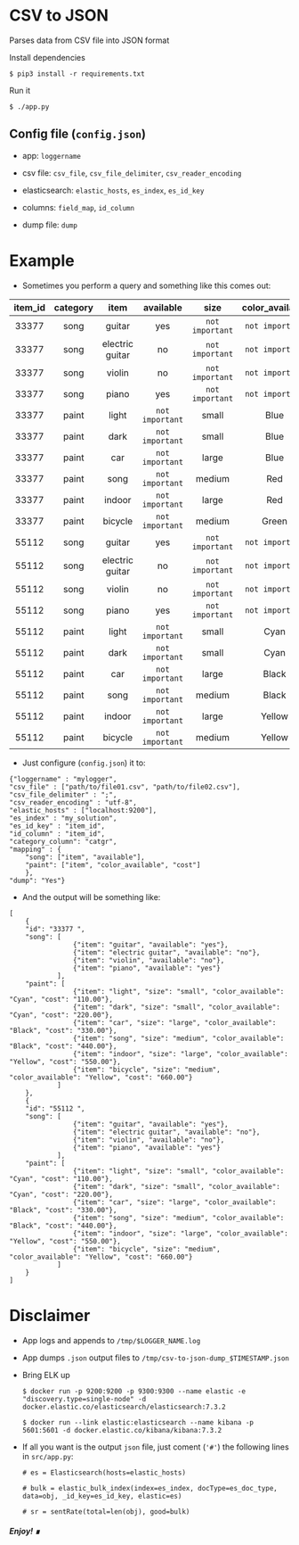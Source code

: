# CSV to JSON

Parses data from CSV file into JSON format

Install dependencies
```
$ pip3 install -r requirements.txt
```

Run it
```
$ ./app.py
```

## Config file (`config.json`)

- app: `loggername`

- csv file: `csv_file`, `csv_file_delimiter`, `csv_reader_encoding`

- elasticsearch: `elastic_hosts`, `es_index`, `es_id_key`

- columns: `field_map`, `id_column`

- dump file: `dump`


# Example

- Sometimes you perform a query and something like this comes out:

| item_id | category  | item            | available       | size             | color_available | cost            |
| :--:    | :--:   | :--:            | :--:            | :--:             | :--:            | :--:            |
| 33377   | song   | guitar          | yes             | `not important`  | `not important` | `not important` |
| 33377   | song   | electric guitar | no              | `not important`  | `not important` | `not important` |
| 33377   | song   | violin          | no              | `not important`  | `not important` | `not important` |
| 33377   | song   | piano           | yes             | `not important`  | `not important` | `not important` |
| 33377   | paint  | light           | `not important` | small            | Blue            | 100.00          |
| 33377   | paint  | dark            | `not important` | small            | Blue            | 200.00          |
| 33377   | paint  | car             | `not important` | large            | Blue            | 300.00          |
| 33377   | paint  | song            | `not important` | medium           | Red             | 400.00          |
| 33377   | paint  | indoor          | `not important` | large            | Red             | 500.00          |
| 33377   | paint  | bicycle         | `not important` | medium           | Green           | 600.00          |
| 55112   | song   | guitar          | yes             | `not important`  | `not important` | `not important` |
| 55112   | song   | electric guitar | no              | `not important`  | `not important` | `not important` |
| 55112   | song   | violin          | no              | `not important`  | `not important` | `not important` |
| 55112   | song   | piano           | yes             | `not important`  | `not important` | `not important` |
| 55112   | paint  | light           | `not important` | small            | Cyan            | 110.00          |
| 55112   | paint  | dark            | `not important` | small            | Cyan            | 220.00          |
| 55112   | paint  | car             | `not important` | large            | Black           | 330.00          |
| 55112   | paint  | song            | `not important` | medium           | Black           | 440.00          |
| 55112   | paint  | indoor          | `not important` | large            | Yellow          | 550.00          |
| 55112   | paint  | bicycle         | `not important` | medium           | Yellow          | 660.00          |


- Just configure (`config.json`) it to:

```
{"loggername" : "mylogger",
"csv_file" : ["path/to/file01.csv", "path/to/file02.csv"],
"csv_file_delimiter" : ";",
"csv_reader_encoding" : "utf-8",
"elastic_hosts" : ["localhost:9200"],
"es_index" : "my_solution",
"es_id_key" : "item_id",
"id_column" : "item_id",
"category_column": "catgr",
"mapping" : {
    "song": ["item", "available"],
    "paint": ["item", "color_available", "cost"]
    },
"dump": "Yes"}
```


- And the output will be something like:

```
[
    {
    "id": "33377 ",
    "song": [
                {"item": "guitar", "available": "yes"},
                {"item": "electric guitar", "available": "no"},
                {"item": "violin", "available": "no"},
                {"item": "piano", "available": "yes"}
            ],
    "paint": [
                {"item": "light", "size": "small", "color_available": "Cyan", "cost": "110.00"},
                {"item": "dark", "size": "small", "color_available": "Cyan", "cost": "220.00"},
                {"item": "car", "size": "large", "color_available": "Black", "cost": "330.00"},
                {"item": "song", "size": "medium", "color_available": "Black", "cost": "440.00"},
                {"item": "indoor", "size": "large", "color_available": "Yellow", "cost": "550.00"},
                {"item": "bicycle", "size": "medium", "color_available": "Yellow", "cost": "660.00"}
            ]
    },
    {
    "id": "55112 ",
    "song": [
                {"item": "guitar", "available": "yes"},
                {"item": "electric guitar", "available": "no"},
                {"item": "violin", "available": "no"},
                {"item": "piano", "available": "yes"}
            ],
    "paint": [
                {"item": "light", "size": "small", "color_available": "Cyan", "cost": "110.00"},
                {"item": "dark", "size": "small", "color_available": "Cyan", "cost": "220.00"},
                {"item": "car", "size": "large", "color_available": "Black", "cost": "330.00"},
                {"item": "song", "size": "medium", "color_available": "Black", "cost": "440.00"},
                {"item": "indoor", "size": "large", "color_available": "Yellow", "cost": "550.00"},
                {"item": "bicycle", "size": "medium", "color_available": "Yellow", "cost": "660.00"}
            ]
    }
]
```

# Disclaimer

- App logs and appends to `/tmp/$LOGGER_NAME.log`
- App dumps `.json` output files to `/tmp/csv-to-json-dump_$TIMESTAMP.json`

- Bring ELK up

    `$ docker run -p 9200:9200 -p 9300:9300 --name elastic -e "discovery.type=single-node" -d docker.elastic.co/elasticsearch/elasticsearch:7.3.2`

    `$ docker run --link elastic:elasticsearch --name kibana -p 5601:5601 -d docker.elastic.co/kibana/kibana:7.3.2`

- If all you want is the output `json` file, just coment (`'#'`) the following lines in `src/app.py`:

    `# es = Elasticsearch(hosts=elastic_hosts)`

    `# bulk = elastic_bulk_index(index=es_index, docType=es_doc_type, data=obj, _id_key=es_id_key, elastic=es)`

    `# sr = sentRate(total=len(obj), good=bulk)`

##### Enjoy! &#8718;
